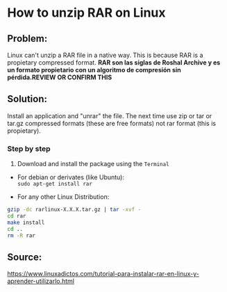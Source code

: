 # How to unzip RAR on Linux

## Problem:
Linux can't unzip a RAR file in a native way. This is because RAR is a propietary compressed format.
**RAR son las siglas de Roshal Archive y es un formato propietario con un algoritmo de compresión sin pérdida.REVIEW OR CONFIRM THIS**

## Solution:
Install an application and "unrar" the file.
The next time use zip or tar or tar.gz compressed formats (these are free formats) not rar format (this is propietary).

### Step by step
1. Download and install the package using the ```Terminal```
  * For debian or derivates (like Ubuntu):\
```sudo apt-get install rar```

  * For any other Linux Distribution:
  ```bash
  gzip -dc rarlinux-X.X.X.tar.gz | tar -xvf -
cd rar
make install
cd ..
rm -R rar
  ```

## Source:
<https://www.linuxadictos.com/tutorial-para-instalar-rar-en-linux-y-aprender-utilizarlo.html>
